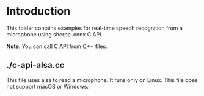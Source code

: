 # Introduction

This folder contains examples for real-time speech recognition from a microphone
using sherpa-onnx C API.

**Note**: You can call C API from C++ files.


## ./c-api-alsa.cc

This file uses alsa to read a microphone. It runs only on Linux. This file
does not support macOS or Windows.
